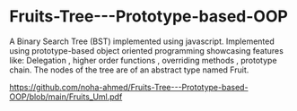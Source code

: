 # Fruits-Tree---Prototype-based-OOP
A Binary Search Tree (BST) implemented using javascript.
Implemented using prototype-based object oriented programming showcasing features like: Delegation , higher order functions , overriding methods , prototype chain.
The nodes of the tree are of an abstract type named Fruit.

https://github.com/noha-ahmed/Fruits-Tree---Prototype-based-OOP/blob/main/Fruits_Uml.pdf
